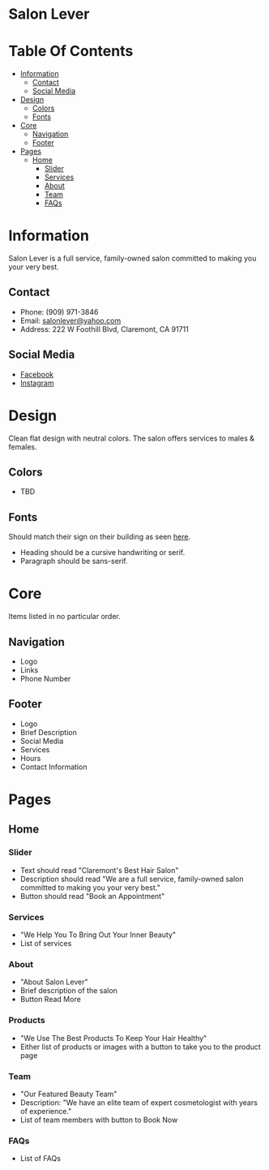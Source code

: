 # Salon Lever
 

# Table Of Contents

- [Information](#information)
  - [Contact](#contact)
  - [Social Media](#social-media)
- [Design](#design)
  - [Colors](#colors)
  - [Fonts](#fonts)
- [Core](#core)
  - [Navigation](#navigation)
  - [Footer](#footer)
- [Pages](#pages)
  - [Home](#home)
    - [Slider](#slider)
    - [Services](#services)
    - [About](#about)
    - [Team](#team)
    - [FAQs](#faqs)

# Information
Salon Lever is a full service, family-owned salon committed to making you your very best.

## Contact

- Phone: (909) 971-3846
- Email: salonlever@yahoo.com
- Address: 222 W Foothill Blvd, Claremont, CA 91711

## Social Media
- [Facebook](https://www.facebook.com/SalonLeverClaremont/)
- [Instagram](https://www.instagram.com/salonlever/)

# Design

Clean flat design with neutral colors. The salon offers services to males & females.

## Colors

- TBD

## Fonts

Should match their sign on their building as seen [here](https://www.google.com/maps/uv?pb=!1s0x80c331c20572a381%3A0x1970b9d76c3d57bd!3m1!7e115!4shttps%3A%2F%2Flh5.googleusercontent.com%2Fp%2FAF1QipNQXB2y9m0B51IcW0Y_5BjEfkzaxnReh0wiCHjI%3Dw239-h160-k-no!5ssalon%20lever%20-%20Google%20Search!15sCgIgAQ&imagekey=!1e10!2sAF1QipNQXB2y9m0B51IcW0Y_5BjEfkzaxnReh0wiCHjI&hl=en&sa=X&ved=2ahUKEwjJ78js3875AhUZk2oFHd-MBFIQoip6BAhmEAM).

- Heading should be a cursive handwriting or serif.
- Paragraph should be sans-serif.

# Core
Items listed in no particular order.

## Navigation

- Logo
- Links
- Phone Number

## Footer

- Logo
- Brief Description
- Social Media
- Services
- Hours
- Contact Information

# Pages

## Home

### Slider
 
- Text should read "Claremont's Best Hair Salon"
- Description should read "We are a full service, family-owned salon committed to making you your very best."
- Button should read "Book an Appointment"

### Services

- "We Help You To Bring Out Your Inner Beauty"
- List of services

### About

- "About Salon Lever"
- Brief description of the salon
- Button Read More

### Products

- "We Use The Best Products To Keep Your Hair Healthy"
- Either list of products or images with a button to take you to the product page

### Team

- "Our Featured Beauty Team"
- Description: "We have an elite team of expert cosmetologist with years of experience."
- List of team members with button to Book Now

### FAQs

- List of FAQs
